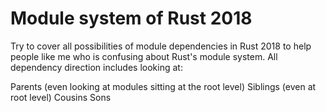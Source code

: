 # Module system of Rust 2018
Try to cover all possibilities of module dependencies in Rust 2018 to help people like me who is confusing about Rust's module system. All dependency direction includes looking at:

Parents (even looking at modules sitting at the root level)
Siblings (even at root level)
Cousins
Sons
